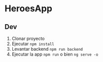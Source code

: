 # HeroesApp

## Dev

1. Clonar proyecto
2. Ejecutar ```npm install```
3. Levantar backend ```npm run backend```
4. Ejecutar la app ```npm run``` o bien ```ng serve -o```
